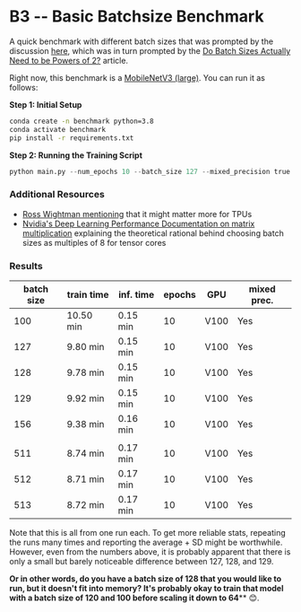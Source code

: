 # B3 -- Basic Batchsize Benchmark



A quick benchmark with different batch sizes that was prompted by the discussion [here](https://twitter.com/rasbt/status/1542882893181108227?s=20&t=96dUITuyaNJUfw1TWxDLng), which was in turn prompted by the [Do Batch Sizes Actually Need to be Powers of 2?](https://wandb.ai/datenzauberai/Batch-Size-Testing/reports/Do-Batch-Sizes-Actually-Need-to-be-Powers-of-2---VmlldzoyMDkwNDQx) article.



Right now, this benchmark is a [MobileNetV3 (large)](https://arxiv.org/abs/1905.02244). You can run it as follows:



**Step 1: Initial Setup**

```bash
conda create -n benchmark python=3.8
conda activate benchmark
pip install -r requirements.txt
```



**Step 2: Running the Training Script**


```python
python main.py --num_epochs 10 --batch_size 127 --mixed_precision true
```



### Additional Resources

- [Ross Wightman mentioning](https://twitter.com/wightmanr/status/1542917523556904960?s=20&t=96dUITuyaNJUfw1TWxDLng) that it might matter more for TPUs
- [Nvidia's Deep Learning Performance Documentation on matrix multiplication](https://docs.nvidia.com/deeplearning/performance/dl-performance-matrix-multiplication/index.html) explaining the theoretical rational behind choosing batch sizes as multiples of 8 for tensor cores



### Results




| batch size | train time | inf. time  | epochs | GPU  | mixed prec. |
| ---------- | ---------- | --------- | ------ | ---- | ----------- |
| 100        | 10.50 min  | 0.15 min  | 10     | V100 | Yes         |
| 127        | 9.80 min   | 0.15 min  | 10     | V100 | Yes         |
| 128        | 9.78 min   | 0.15 min  | 10     | V100 | Yes         |
| 129        | 9.92 min   | 0.15 min  | 10     | V100 | Yes         |
| 156        | 9.38 min   | 0.16 min  | 10     | V100 | Yes         |
|            |            |           |        |      |             |
| 511        | 8.74 min   | 0.17 min  | 10     | V100 | Yes         |
| 512        | 8.71 min   | 0.17 min  | 10     | V100 | Yes         |
| 513        | 8.72 min   | 0.17 min  | 10     | V100 | Yes         |







Note that this is all from one run each. To get more reliable stats, repeating the runs many times and reporting the average + SD might be worthwhile. However, even from the numbers above, it is probably apparent that there is only a small but barely noticeable difference between 127, 128, and 129.



**Or in other words, do you have a batch size of 128 that you would like to run, but it doesn't fit into memory? It's probably okay to train that model with a batch size of 120 and 100 before scaling it down to 64**** 😊.

